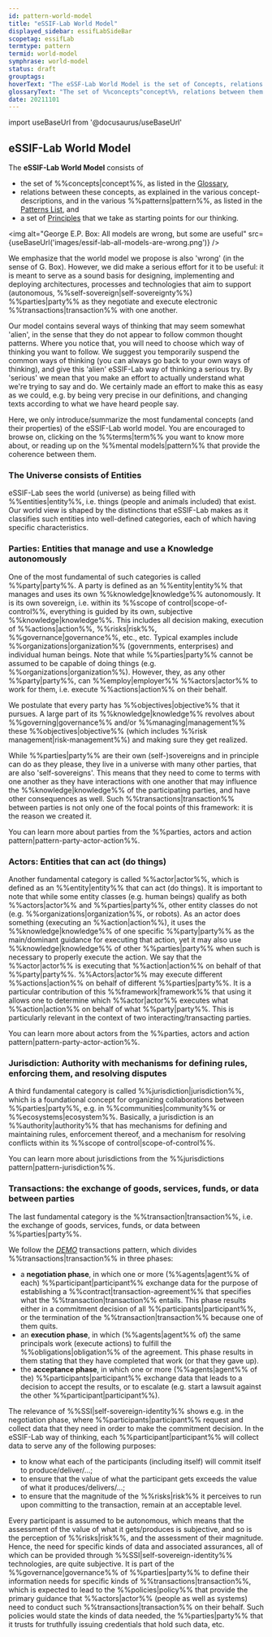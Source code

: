 ```yaml
---
id: pattern-world-model
title: "eSSIF-Lab World Model"
displayed_sidebar: essifLabSideBar
scopetag: essifLab
termtype: pattern
termid: world-model
symphrase: world-model
status: draft
grouptags:
hoverText: "The eSSF-Lab World Model is the set of Concepts, relations between them (Patterns), and principles (that are the starting point for eSSIF-Lab's thinking)."
glossaryText: "The set of %%concepts^concept%%, relations between them (%%patterns^pattern%%), and [Principles](essifLab-principles) (that are the starting point for eSSIF-Lab's thinking)."
date: 20211101
---
```


import useBaseUrl from '@docusaurus/useBaseUrl'

## eSSIF-Lab World Model

The **eSSIF-Lab World Model** consists of
- the set of %%concepts|concept%%, as listed in the [Glossary](../essifLab-Glossary),
- relations between these concepts, as explained in the various concept-descriptions, and in the various %%patterns|pattern%%, as listed in the [Patterns List](../essifLab-pattern-list), and
- a set of [Principles](../essifLab-principles) that we take as starting points for our thinking.

<img
  alt="George E.P. Box: All models are wrong, but some are useful"
  src={useBaseUrl('images/essif-lab-all-models-are-wrong.png')}
/>

We emphasize that the world model we propose is also 'wrong' (in the sense of G. Box). However, we did make a serious effort for it to be useful: it is meant to serve as a sound basis for designing, implementing and deploying architectures, processes and technologies that aim to support (autonomous, %%self-sovereign|self-sovereignty%%) %%parties|party%% as they negotiate and execute electronic %%transactions|transaction%% with one another.

Our model contains several ways of thinking that may seem somewhat 'alien', in the sense that they do not appear to follow common thought patterns. Where you notice that, you will need to choose which way of thinking you want to follow. We suggest you temporarily suspend the common ways of thinking (you can always go back to your own ways of thinking), and give this 'alien' eSSIF-Lab way of thinking a serious try. By 'serious' we mean that you make an effort to actually understand what we're trying to say and do. We certainly made an effort to make this as easy as we could, e.g. by being very precise in our definitions, and changing texts according to what we have heard people say.

Here, we only introduce/summarize the most fundamental concepts (and their properties) of the eSSIF-Lab world model. You are encouraged to browse on, clicking on the %%terms|term%% you want to know more about, or reading up on the %%mental models|pattern%% that provide the coherence between them.

### The Universe consists of Entities

eSSIF-Lab sees the world (universe) as being filled with %%entities|entity%%, i.e. things (people and animals included) that exist. Our world view is shaped by the distinctions that eSSIF-Lab makes as it classifies such entities into well-defined categories, each of which having specific characteristics.

### Parties: Entities that manage and use a Knowledge autonomously

One of the most fundamental of such categories is called %%party|party%%. A party is defined as an %%entity|entity%% that manages and uses its own %%knowledge|knowledge%% autonomously. It is its own sovereign, i.e. within its %%scope of control|scope-of-control%%, everything is guided by its own, subjective %%knowledge|knowledge%%. This includes all decision making, execution of %%actions|action%%, %%risks|risk%%, %%governance|governance%%, etc., etc. Typical examples include %%organizations|organization%% (governments, enterprises) and individual human beings. Note that while %%parties|party%% cannot be assumed to be capable of doing things (e.g. %%organizations|organization%%). However, they, as any other %%party|party%%, can %%employ|employer%% %%actors|actor%% to work for them, i.e. execute %%actions|action%% on their behalf.

We postulate that every party has %%objectives|objective%% that it pursues. A large part of its %%knowledge|knowledge%% revolves about %%governing|governance%% and/or %%managing|management%% these %%objectives|objective%% (which includes %%risk management|risk-management%%) and making sure they get realized.

While %%parties|party%% are their own (self-)sovereigns and in principle can do as they please, they live in a universe with many other parties, that are also 'self-sovereigns'. This means that they need to come to terms with one another as they have interactions with one another that may influence the %%knowledge|knowledge%% of the participating parties, and have other consequences as well. Such %%transactions|transaction%% between parties is not only one of the focal points of this framework: it is the reason we created it.

You can learn more about parties from the %%parties, actors and action pattern|pattern-party-actor-action%%.


### Actors: Entities that can act (do things)

Another fundamental category is called %%actor|actor%%, which is defined as an %%entity|entity%% that can act (do things). It is important to note that while some entity classes (e.g. human beings) qualify as both %%actors|actor%% and %%parties|party%%, other entity classes do not (e.g. %%organizations|organization%%, or robots). As an actor does something (executing an %%action|action%%), it uses the %%knowledge|knowledge%% of one specific %%party|party%% as the main/dominant guidance for executing that action, yet it may also use %%knowledge|knowledge%% of other %%parties|party%% when such is necessary to properly execute the action. We say that the %%actor|actor%% is executing that %%action|action%% on behalf of that %%party|party%%. %%Actors|actor%% may execute different %%actions|action%% on behalf of different %%parties|party%%. It is a particular contribution of this %%framework|framework%% that using it allows one to determine which %%actor|actor%% executes what %%action|action%% on behalf of what %%party|party%%. This is particularly relevant in the context of two interacting/transacting parties.

You can learn more about actors from the %%parties, actors and action pattern|pattern-party-actor-action%%.

### Jurisdiction: Authority with mechanisms for defining rules, enforcing them, and resolving disputes

A third fundamental category is called %%jurisdiction|jurisdiction%%, which is a foundational concept for organizing collaborations between %%parties|party%%, e.g. in %%communities|community%% or %%ecosystems|ecosystem%%. Basically, a jurisdiction is an %%authority|authority%% that has mechanisms for defining and maintaining rules, enforcement thereof, and a mechanism for resolving conflicts within its %%scope of control|scope-of-control%%.

You can learn more about jurisdictions from the %%jurisdictions pattern|pattern-jurisdiction%%.

### Transactions: the exchange of goods, services, funds, or data between parties

The last fundamental category is the %%transaction|transaction%%, i.e. the exchange of goods, services, funds, or data between %%parties|party%%.

We follow the [*DEMO*](https://en.wikipedia.org/wiki/Design_%26_Engineering_Methodology_for_Organizations) transactions pattern, which divides %%transactions|transaction%% in three phases:
- a **negotiation phase**, in which one or more (%%agents|agent%% of each) %%participant|participant%% exchange data for the purpose of establishing a %%contract|transaction-agreement%% that specifies what the %%transaction|transaction%% entails. This phase results either in a commitment decision of all %%participants|participant%%, or the termination of the %%transaction|transaction%% because one of them quits.
- an **execution phase**, in which (%%agents|agent%% of) the same principals work (execute actions) to fulfill the %%obligations|obligation%% of the agreement. This phase results in them stating that they have completed that work (or that they gave up).
- the **acceptance phase**, in which one or more (%%agents|agent%% of the) %%participants|participant%% exchange data that leads to a decision to accept the results, or to escalate (e.g. start a lawsuit against the other %%participant|participant%%).

The relevance of %%SSI|self-sovereign-identity%% shows e.g. in the negotiation phase, where %%participants|participant%% request and collect data that they need in order to make the commitment decision. In the eSSIF-Lab way of thinking, each %%participant|participant%% will collect data to serve any of the following purposes:
- to know what each of the participants (including itself) will commit itself to produce/deliver/...;
- to ensure that the value of what the participant gets exceeds the value of what it produces/delivers/...;
- to ensure that the magnitude of the %%risks|risk%% it perceives to run upon committing to the transaction, remain at an acceptable level.

Every participant is assumed to be autonomous, which means that the assessment of the value of what it gets/produces is subjective, and so is the perception of %%risks|risk%%, and the assessment of their magnitude. Hence, the need for specific kinds of data and associated assurances, all of which can be provided through %%SSI|self-sovereign-identity%% technologies, are quite subjective. It is part of the %%governance|governance%% of %%parties|party%% to define their information needs for specific kinds of %%transactions|transaction%%, which is expected to lead to the %%policies|policy%% that provide the primary guidance that %%actors|actor%% (people as well as systems) need to conduct such %%transactions|transaction%% on their behalf. Such policies would state the kinds of data needed, the %%parties|party%% that it trusts for truthfully issuing credentials that hold such data, etc.
